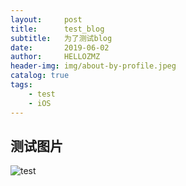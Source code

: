 ```yaml
---
layout:     post
title:      test_blog
subtitle:   为了测试blog
date:       2019-06-02
author:     HELLOZMZ
header-img: img/about-by-profile.jpeg
catalog: true
tags:
    - test
    - iOS
---
```


## 测试图片


![test](https://hellozmz.github.io/img/about-BY-profile.jpeg)

